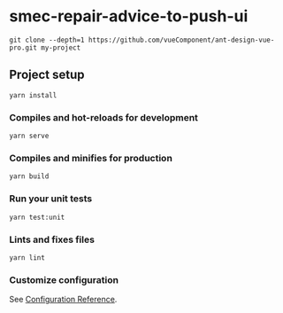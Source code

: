# smec-repair-advice-to-push-ui

```
git clone --depth=1 https://github.com/vueComponent/ant-design-vue-pro.git my-project
```

## Project setup

```
yarn install
```

### Compiles and hot-reloads for development

```
yarn serve
```

### Compiles and minifies for production

```
yarn build
```

### Run your unit tests

```
yarn test:unit
```

### Lints and fixes files

```
yarn lint
```

### Customize configuration

See [Configuration Reference](https://cli.vuejs.org/config/).
